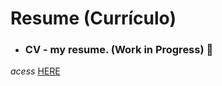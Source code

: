 # Resume (Currículo)
- ### CV - my resume. (Work in Progress) :hammer:
 _acess_ [HERE](https://truelanz.github.io/resume/)
